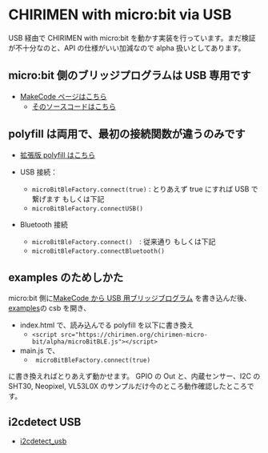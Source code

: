 # CHIRIMEN with micro:bit via USB

USB 経由で CHIRIMEN with micro:bit を動かす実装を行っています。まだ検証が不十分なのと、API の仕様がいい加減なので alpha 扱いとしてあります。

## micro:bit 側のブリッジプログラムは USB 専用です

- [MakeCode ページはこちら](https://r.chirimen.org/makecode-chirimen-alpha)
  - [そのソースコードはこちら](https://github.com/chirimen-oh/chirimen-micro-bit/tree/master/alpha/micro-bit-usb/)

## polyfill は両用で、最初の接続関数が違うのみです

- [拡張版 polyfill はこちら](microBitBLE.js)

- USB 接続：
  - `microBitBleFactory.connect(true)` : とりあえず true にすれば USB で繋げます もしくは下記
  - `microBitBleFactory.connectUSB()`
- Bluetooth 接続
  - `microBitBleFactory.connect()`　: 従来通り もしくは下記
  - `microBitBleFactory.connectBluetooth()`

## examples のためしかた

micro:bit 側に[MakeCode から USB 用ブリッジブログラム](https://r.chirimen.org/makecode-chirimen-alpha) を書き込んだ後、
[examples](../examples)の csb を開き、

- index.html で、読み込んでる polyfill を以下に書き換え
  - `<script src="https://chirimen.org/chirimen-micro-bit/alpha/microBitBLE.js"></script>`
- main.js で、
  - ` microBitBleFactory.connect(true)`

に書き換えればとりあえず動かせます。
GPIO の Out と、内蔵センサー、I2C の SHT30, Neopixel, VL53L0X のサンプルだけ今のところ動作確認したところです。

## i2cdetect USB
- [i2cdetect_usb](i2cdetect_usb/index.html)
